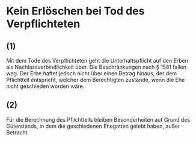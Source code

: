 # Kein Erlöschen bei Tod des Verpflichteten



## (1)

 Mit dem Tode des Verpflichteten geht die Unterhaltspflicht auf den Erben als Nachlassverbindlichkeit über. Die Beschränkungen nach § 1581 fallen weg. Der Erbe haftet jedoch nicht über einen Betrag hinaus, der dem Pflichtteil entspricht, welcher dem Berechtigten zustände, wenn die Ehe nicht geschieden worden wäre.

## (2)

 Für die Berechnung des Pflichtteils bleiben Besonderheiten auf Grund des Güterstands, in dem die geschiedenen Ehegatten gelebt haben, außer Betracht. 

